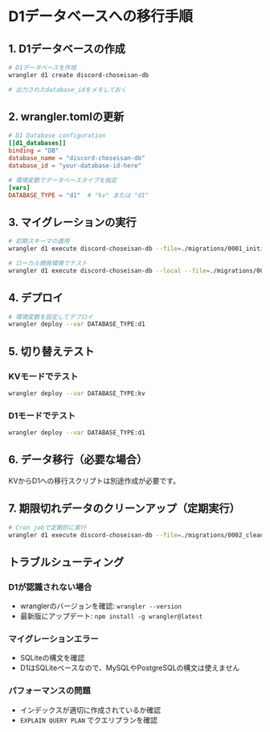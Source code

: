 # D1データベースへの移行手順

## 1. D1データベースの作成

```bash
# D1データベースを作成
wrangler d1 create discord-choseisan-db

# 出力されたdatabase_idをメモしておく
```

## 2. wrangler.tomlの更新

```toml
# D1 Database configuration
[[d1_databases]]
binding = "DB"
database_name = "discord-choseisan-db"
database_id = "your-database-id-here"

# 環境変数でデータベースタイプを指定
[vars]
DATABASE_TYPE = "d1"  # "kv" または "d1"
```

## 3. マイグレーションの実行

```bash
# 初期スキーマの適用
wrangler d1 execute discord-choseisan-db --file=./migrations/0001_initial_schema.sql

# ローカル開発環境でテスト
wrangler d1 execute discord-choseisan-db --local --file=./migrations/0001_initial_schema.sql
```

## 4. デプロイ

```bash
# 環境変数を設定してデプロイ
wrangler deploy --var DATABASE_TYPE:d1
```

## 5. 切り替えテスト

### KVモードでテスト
```bash
wrangler deploy --var DATABASE_TYPE:kv
```

### D1モードでテスト
```bash
wrangler deploy --var DATABASE_TYPE:d1
```

## 6. データ移行（必要な場合）

KVからD1への移行スクリプトは別途作成が必要です。

## 7. 期限切れデータのクリーンアップ（定期実行）

```bash
# Cron jobで定期的に実行
wrangler d1 execute discord-choseisan-db --file=./migrations/0002_cleanup_expired_data.sql
```

## トラブルシューティング

### D1が認識されない場合
- wranglerのバージョンを確認: `wrangler --version`
- 最新版にアップデート: `npm install -g wrangler@latest`

### マイグレーションエラー
- SQLiteの構文を確認
- D1はSQLiteベースなので、MySQLやPostgreSQLの構文は使えません

### パフォーマンスの問題
- インデックスが適切に作成されているか確認
- `EXPLAIN QUERY PLAN` でクエリプランを確認